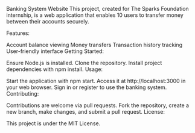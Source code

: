 Banking System Website
This project, created for The Sparks Foundation internship, is a web application that enables 10 users to transfer money between their accounts securely.

Features:

Account balance viewing
Money transfers
Transaction history tracking
User-friendly interface
Getting Started:

Ensure Node.js is installed.
Clone the repository.
Install project dependencies with npm install.
Usage:

Start the application with npm start.
Access it at http://localhost:3000 in your web browser.
Sign in or register to use the banking system.
Contributing:

Contributions are welcome via pull requests.
Fork the repository, create a new branch, make changes, and submit a pull request.
License:

This project is under the MIT License.



